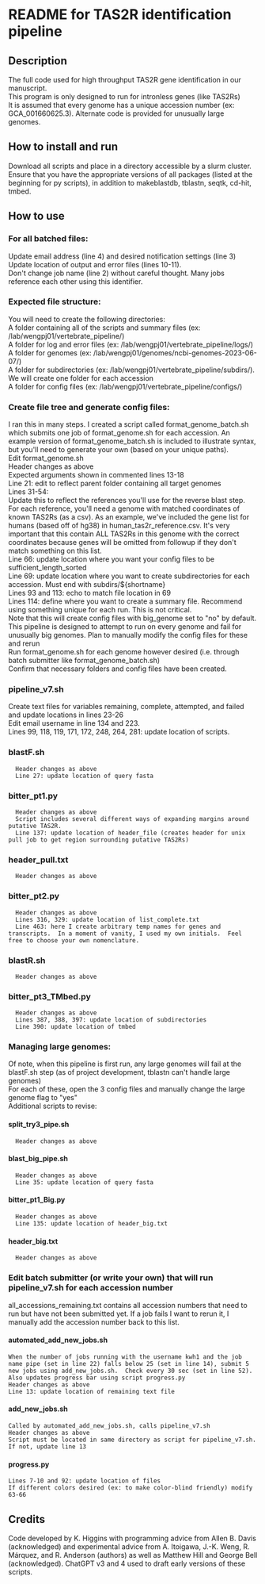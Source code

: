 # README for TAS2R identification pipeline    

## Description    
The full code used for high throughput TAS2R gene identification in our manuscript.    
This program is only designed to run for intronless genes (like TAS2Rs)    
It is assumed that every genome has a unique accession number (ex: GCA_001660625.3).  Alternate code is provided for unusually large genomes.    

## How to install and run    
Download all scripts and place in a directory accessible by a slurm cluster.    
Ensure that you have the appropriate versions of all packages (listed at the beginning for py scripts), in addition to makeblastdb, tblastn, seqtk, cd-hit, tmbed.    


## How to use    
### For all batched files:    
  Update email address (line 4) and desired notification settings (line 3)    
  Update location of output and error files (lines 10-11).    
  Don't change job name (line 2) without careful thought.  Many jobs reference each other using this identifier.    

### Expected file structure:    
  You will need to create the following directories:    
    A folder containing all of the scripts and summary files (ex: /lab/wengpj01/vertebrate_pipeline/)    
    A folder for log and error files (ex: /lab/wengpj01/vertebrate_pipeline/logs/)    
    A folder for genomes (ex: /lab/wengpj01/genomes/ncbi-genomes-2023-06-07/)    
    A folder for subdirectories (ex: /lab/wengpj01/vertebrate_pipeline/subdirs/).  We will create one folder for each accession    
    A folder for config files (ex: /lab/wengpj01/vertebrate_pipeline/configs/)    


### Create file tree and generate config files:    
  I ran this in many steps.  I created a script called format_genome_batch.sh which submits one job of format_genome.sh for each accession.  An example version of format_genome_batch.sh is included to illustrate syntax, but you'll need to generate your own (based on your unique paths).    
  Edit format_genome.sh    
    Header changes as above    
    Expected arguments shown in commented lines 13-18    
    Line 21: edit to reflect parent folder containing all target genomes    
    Lines 31-54:    
      Update this to reflect the references you'll use for the reverse blast step.  For each reference, you'll need a genome with matched coordinates of known TAS2Rs (as a csv).  As an example, we've included the gene list for humans (based off of hg38) in human_tas2r_reference.csv.  It's very important that this contain ALL TAS2Rs in this genome with the correct coordinates because genes will be omitted from followup if they don't match something on this list.    
    Line 66: update location where you want your config files to be sufficient_length_sorted    
    Line 69: update location where you want to create subdirectories for each accession.  Must end with subdirs/${shortname}    
    Lines 93 and 113: echo to match file location in 69    
    Lines 114: define where you want to create a summary file.  Recommend using something unique for each run.  This is not critical.    
  Note that this will create config files with big_genome set to "no" by default.  This pipeline is designed to attempt to run on every genome and fail for unusually big genomes.  Plan to manually modify the config files for these and rerun    
  Run format_genome.sh for each genome however desired (i.e. through batch submitter like format_genome_batch.sh)    
  Confirm that necessary folders and config files have been created.    

### pipeline_v7.sh    
  Create text files for variables remaining, complete, attempted, and failed and update locations in lines 23-26    
  Edit email username in line 134 and 223.    
  Lines 99, 118, 119, 171, 172, 248, 264, 281: update location of scripts.    

### blastF.sh    
      Header changes as above    
      Line 27: update location of query fasta    
### bitter_pt1.py    
      Header changes as above    
      Script includes several different ways of expanding margins around putative TAS2R.      
      Line 137: update location of header_file (creates header for unix pull job to get region surrounding putative TAS2Rs)    
### header_pull.txt    
      Header changes as above    
### bitter_pt2.py    
      Header changes as above    
      Lines 316, 329: update location of list_complete.txt    
      Line 463: here I create arbitrary temp names for genes and transcripts.  In a moment of vanity, I used my own initials.  Feel free to choose your own nomenclature.    
### blastR.sh    
      Header changes as above    
### bitter_pt3_TMbed.py    
      Header changes as above    
      Lines 387, 388, 397: update location of subdirectories    
      Line 390: update location of tmbed    

### Managing large genomes:    
  Of note, when this pipeline is first run, any large genomes will fail at the blastF.sh step (as of project development, tblastn can't handle large genomes)    
  For each of these, open the 3 config files and manually change the large genome flag to "yes"    
  Additional scripts to revise:    
#### split_try3_pipe.sh    
      Header changes as above    
#### blast_big_pipe.sh    
      Header changes as above    
      Line 35: update location of query fasta      
#### bitter_pt1_Big.py    
      Header changes as above    
      Line 135: update location of header_big.txt    
#### header_big.txt    
      Header changes as above    

### Edit batch submitter (or write your own) that will run pipeline_v7.sh for each accession number    
  all_accessions_remaining.txt contains all accession numbers that need to run but have not been submitted yet.  If a job fails I want to rerun it, I manually add the accession number back to this list.    
#### automated_add_new_jobs.sh    
    When the number of jobs running with the username kwh1 and the job name pipe (set in line 22) falls below 25 (set in line 14), submit 5 new jobs using add_new_jobs.sh.  Check every 30 sec (set in line 52).  Also updates progress bar using script progress.py    
    Header changes as above    
    Line 13: update location of remaining text file    
#### add_new_jobs.sh    
    Called by automated_add_new_jobs.sh, calls pipeline_v7.sh    
    Header changes as above    
    Script must be located in same directory as script for pipeline_v7.sh.  If not, update line 13    
#### progress.py    
    Lines 7-10 and 92: update location of files    
    If different colors desired (ex: to make color-blind friendly) modify 63-66    




## Credits    
Code developed by K. Higgins with programming advice from Allen B. Davis (acknowledged) and experimental advice from A. Itoigawa, J.-K. Weng, R. Márquez, and R. Anderson (authors) as well as Matthew Hill and George Bell (acknowledged).  ChatGPT v3 and 4 used to draft early versions of these scripts.    
